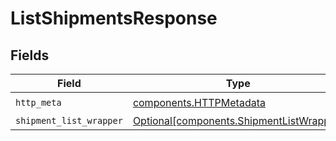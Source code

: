 # ListShipmentsResponse


## Fields

| Field                                                                                      | Type                                                                                       | Required                                                                                   | Description                                                                                |
| ------------------------------------------------------------------------------------------ | ------------------------------------------------------------------------------------------ | ------------------------------------------------------------------------------------------ | ------------------------------------------------------------------------------------------ |
| `http_meta`                                                                                | [components.HTTPMetadata](../../models/components/httpmetadata.md)                         | :heavy_check_mark:                                                                         | N/A                                                                                        |
| `shipment_list_wrapper`                                                                    | [Optional[components.ShipmentListWrapper]](../../models/components/shipmentlistwrapper.md) | :heavy_minus_sign:                                                                         | N/A                                                                                        |